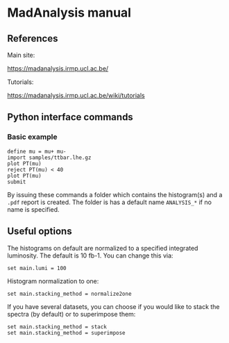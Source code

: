 # MadAnalysis manual

## References

Main site:

https://madanalysis.irmp.ucl.ac.be/

Tutorials:

https://madanalysis.irmp.ucl.ac.be/wiki/tutorials

## Python interface commands

### Basic example

~~~~
define mu = mu+ mu-
import samples/ttbar.lhe.gz
plot PT(mu)
reject PT(mu) < 40
plot PT(mu)
submit
~~~~

By issuing these commands a folder which contains the histogram(s) and a `.pdf` report is created.
The folder is has a default name `ANALYSIS_*` if no name is specified.

## Useful options

The histograms on default are normalized to a specified integrated luminosity. The default is 10
fb-1. You can change this via:

~~~~
set main.lumi = 100
~~~~

Histogram normalization to one:

~~~~
set main.stacking_method = normalize2one
~~~~

If you have several datasets, you can choose if you would like to stack the spectra (by default) or
to superimpose them:

~~~~
set main.stacking_method = stack
set main.stacking_method = superimpose
~~~~

